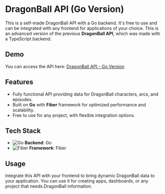 # DragonBall API (Go Version)
This is a self-made DragonBall API with a Go backend. It's free to use and can be integrated with any frontend for applications of your choice. This is an advanced version of the previous **DragonBall API**, which was made with a TypeScript backend.

## Demo
You can access the API here: [DragonBall API - Go Version](https://dragonballapi-golang.onrender.com)

## Features
- Fully functional API providing data for DragonBall characters, arcs, and episodes.
- Built on **Go** with **Fiber** framework for optimized performance and scalability.
- Free to use for any project, with flexible integration options.

## Tech Stack
- ![Go](https://img.shields.io/badge/Go-00ADD8?style=flat-square&logo=go&logoColor=white) **Backend**: Go
- ![Fiber](https://img.shields.io/badge/Fiber-2B2D42?style=flat-square&logo=fiber&logoColor=white) **Framework**: Fiber

## Usage
Integrate this API with your frontend to bring dynamic DragonBall data to your application. You can use it for creating apps, dashboards, or any project that needs DragonBall information.
